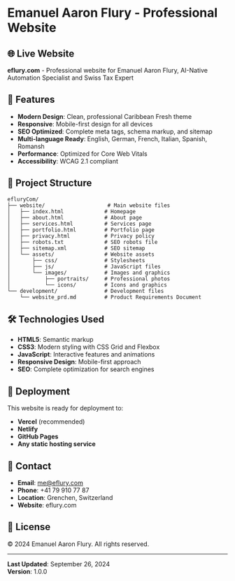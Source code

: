 # Emanuel Aaron Flury - Professional Website

## 🌐 Live Website
**eflury.com** - Professional website for Emanuel Aaron Flury, AI-Native Automation Specialist and Swiss Tax Expert

## 🚀 Features

- **Modern Design**: Clean, professional Caribbean Fresh theme
- **Responsive**: Mobile-first design for all devices
- **SEO Optimized**: Complete meta tags, schema markup, and sitemap
- **Multi-language Ready**: English, German, French, Italian, Spanish, Romansh
- **Performance**: Optimized for Core Web Vitals
- **Accessibility**: WCAG 2.1 compliant

## 📁 Project Structure

```
efluryCom/
├── website/                    # Main website files
│   ├── index.html             # Homepage
│   ├── about.html             # About page
│   ├── services.html          # Services page
│   ├── portfolio.html         # Portfolio page
│   ├── privacy.html           # Privacy policy
│   ├── robots.txt             # SEO robots file
│   ├── sitemap.xml            # SEO sitemap
│   └── assets/                # Website assets
│       ├── css/               # Stylesheets
│       ├── js/                # JavaScript files
│       └── images/            # Images and graphics
│           ├── portraits/     # Professional photos
│           └── icons/         # Icons and graphics
└── development/               # Development files
    └── website_prd.md         # Product Requirements Document
```

## 🛠️ Technologies Used

- **HTML5**: Semantic markup
- **CSS3**: Modern styling with CSS Grid and Flexbox
- **JavaScript**: Interactive features and animations
- **Responsive Design**: Mobile-first approach
- **SEO**: Complete optimization for search engines

## 🚀 Deployment

This website is ready for deployment to:
- **Vercel** (recommended)
- **Netlify**
- **GitHub Pages**
- **Any static hosting service**

## 📧 Contact

- **Email**: me@eflury.com
- **Phone**: +41 79 910 77 87
- **Location**: Grenchen, Switzerland
- **Website**: eflury.com

## 📄 License

© 2024 Emanuel Aaron Flury. All rights reserved.

---

**Last Updated**: September 26, 2024  
**Version**: 1.0.0
